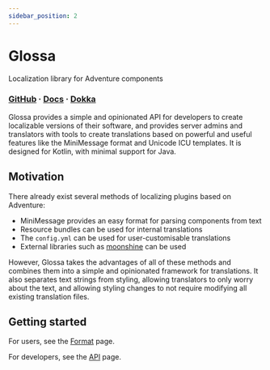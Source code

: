 ```yaml
---
sidebar_position: 2
---
```


# Glossa

Localization library for Adventure components

### [GitHub](https://github.com/aecsocket/glossa) · [Docs](https://aecsocket.github.io/glossa) · [Dokka](https://aecsocket.github.io/glossa/dokka)

Glossa provides a simple and opinionated API for developers to create localizable versions of their software,
and provides server admins and translators with tools to create translations based on powerful and useful
features like the MiniMessage format and Unicode ICU templates. It is designed for Kotlin, with minimal support
for Java.

## Motivation

There already exist several methods of localizing plugins based on Adventure:
- MiniMessage provides an easy format for parsing components from text
- Resource bundles can be used for internal translations
- The `config.yml` can be used for user-customisable translations
- External libraries such as [moonshine](https://github.com/kyoripowered/moonshine) can be used

However, Glossa takes the advantages of all of these methods and combines them into a simple and opinionated
framework for translations. It also separates text strings from styling, allowing translators to only worry about
the text, and allowing styling changes to not require modifying all existing translation files.

## Getting started

For users, see the [Format](format.md) page.

For developers, see the [API](api.md) page.
